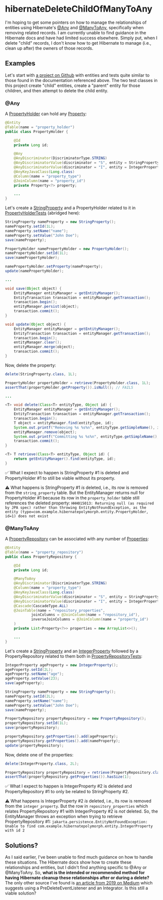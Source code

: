 # hibernateDeleteChildOfManyToAny

I'm hoping to get some pointers on how to manage the relationships of entities using Hibernate's [@Any](https://docs.jboss.org/hibernate/stable/orm/userguide/html_single/Hibernate_User_Guide.html#associations-any) and [@ManyToAny](https://docs.jboss.org/hibernate/stable/orm/userguide/html_single/Hibernate_User_Guide.html#associations-many-to-any), specifically when removing related records. I am currently unable to find guidance in the Hibernate docs and have had limited success elsewhere. Simply put, when I delete "child" records, I don't know how to get Hibernate to manage (i.e., clean up after) the owners of those records.

## Examples

Let's start with [a project on Github](https://github.com/dirkniblick/hibernateDeleteChildOfManyToAny) with entities and tests quite similar to those found in the documentation referenced above. The two test classes in this project create "child" entities, create a "parent" entity for those children, and then attempt to delete the child entity.

### @Any
A [PropertyHolder](./src/main/java/com/example/hibernatepolymorph/entity/PropertyHolder.java) can hold any [Property](./src/main/java/com/example/hibernatepolymorph/entity/Property.java):

```java
@Entity
@Table(name = "property_holder")
public class PropertyHolder {

    @Id
    private Long id;

    @Any
    @AnyDiscriminator(DiscriminatorType.STRING)
    @AnyDiscriminatorValue(discriminator = "S", entity = StringProperty.class)
    @AnyDiscriminatorValue(discriminator = "I", entity = IntegerProperty.class)
    @AnyKeyJavaClass(Long.class)
    @Column(name = "property_type")
    @JoinColumn(name = "property_id")
    private Property<?> property;

    ...
}

```

Let's create a [StringProperty](./src/main/java/com/example/hibernatepolymorph/entity/StringProperty.java) and a PropertyHolder related to it in [PropertyHolderTests](./src/test/java/com/example/hibernatepolymorph/PropertyHolderTests.java) (abridged here):

```java
StringProperty nameProperty = new StringProperty();
nameProperty.setId(1L);
nameProperty.setName("name");
nameProperty.setValue("John Doe");
save(nameProperty);

PropertyHolder namePropertyHolder = new PropertyHolder();
namePropertyHolder.setId(1L);
save(namePropertyHolder);

namePropertyHolder.setProperty(nameProperty);
update(namePropertyHolder);

...

void save(Object object) {
    EntityManager entityManager = getEntityManager();
    EntityTransaction transaction = entityManager.getTransaction();
    transaction.begin();
    entityManager.persist(object);
    transaction.commit();
}

void update(Object object) {
    EntityManager entityManager = getEntityManager();
    EntityTransaction transaction = entityManager.getTransaction();
    transaction.begin();
    entityManager.clear();
    entityManager.merge(object);
    transaction.commit();
}
```

Now, delete the property:

```java
delete(StringProperty.class, 1L);

PropertyHolder propertyHolder = retrieve(PropertyHolder.class, 1L);
assertThat(propertyHolder.getProperty()).isNull(); // FAILS

...

<T> void delete(Class<T> entityType, Object id) {
    EntityManager entityManager = getEntityManager();
    EntityTransaction transaction = entityManager.getTransaction();
    transaction.begin();
    T object = entityManager.find(entityType, id);
    System.out.printf("Removing %s %s%n", entityType.getSimpleName(), id);
    entityManager.remove(object);
    System.out.printf("Committing %s %s%n", entityType.getSimpleName(), id);
    transaction.commit();
}

<T> T retrieve(Class<T> entityType, Object id) {
    return getEntityManager().find(entityType, id);
}
```

✅ What I expect to happen is StringProperty #1 is deleted and PropertyHolder #1 to still be viable without its property.

⚠️ What happens is StringProperty #1 *is* deleted, i.e., its row is removed from the `string_property` table. But the EntityManager returns null for PropertyHolder #1 because its row in the `property_holder` table still references the deleted property: `HHH015013: Returning null (as required by JPA spec) rather than throwing EntityNotFoundException, as the entity (type=com.example.hibernatepolymorph.entity.PropertyHolder, id=1) does not exist`

### @ManyToAny

A [PropertyRepository](./src/main/java/com/example/hibernatepolymorph/entity/PropertyRepository.java) can be associated with any number of [Properties](./src/main/java/com/example/hibernatepolymorph/entity/Property.java):

```java
@Entity
@Table(name = "property_repository")
public class PropertyRepository {

    @Id
    private Long id;

    @ManyToAny
    @AnyDiscriminator(DiscriminatorType.STRING)
    @Column(name = "property_type")
    @AnyKeyJavaClass(Long.class)
    @AnyDiscriminatorValue(discriminator = "S", entity = StringProperty.class)
    @AnyDiscriminatorValue(discriminator = "I", entity = IntegerProperty.class)
    @Cascade(CascadeType.ALL)
    @JoinTable(name = "repository_properties",
            joinColumns = @JoinColumn(name = "repository_id"),
            inverseJoinColumns = @JoinColumn(name = "property_id")
    )
    private List<Property<?>> properties = new ArrayList<>();

    ...
}
```

Let's create a [StringProperty](./src/main/java/com/example/hibernatepolymorph/entity/StringProperty.java) and an [IntegerProperty](./src/main/java/com/example/hibernatepolymorph/entity/IntegerProperty.java) followed by a PropertyRepository related to them both in [PropertyRepositoryTests](./src/test/java/com/example/hibernatepolymorph/PropertyRepositoryTests.java):

```java
IntegerProperty ageProperty = new IntegerProperty();
ageProperty.setId(2L);
ageProperty.setName("age");
ageProperty.setValue(23);
save(ageProperty);

StringProperty nameProperty = new StringProperty();
nameProperty.setId(2L);
nameProperty.setName("name");
nameProperty.setValue("John Doe");
save(nameProperty);

PropertyRepository propertyRepository = new PropertyRepository();
propertyRepository.setId(1L);
save(propertyRepository);

propertyRepository.getProperties().add(ageProperty);
propertyRepository.getProperties().add(nameProperty);
update(propertyRepository);
```

Now, delete one of the properties:

```java
delete(IntegerProperty.class, 2L);

PropertyRepository propertyRepository = retrieve(PropertyRepository.class, 1L); // FAILS
assertThat(propertyRepository.getProperties()).hasSize(1);
```

✅ What I expect to happen is IntegerProperty #2 is deleted and PropertyRepository #1 to only be related to StringProperty #2.

⚠️ What happens is IntegerProperty #2 *is* deleted, i.e., its row is removed from the `integer_property`. But the row in `repository_properties` which relates PropertyRepository #1 with IntegerProperty #2 is *not* deleted. So, the EntityManager throws an exception when trying to retrieve PropertyRepository #1: `jakarta.persistence.EntityNotFoundException: Unable to find com.example.hibernatepolymorph.entity.IntegerProperty with id 2` 

## Solutions?

As I said earlier, I've been unable to find much guidance on how to handle these situations. The Hibernate docs show how to create these relationships and entities, but I didn't find anything specific to @Any or @ManyToAny. So, **what is the intended or recommended method for having Hibernate cleanup these relationships after or during a delete?** The only other source I've found is [an article from 2019 on Medium](https://medium.com/@joshuajharkema/spring-boot-hibernate-and-manytoany-orphan-removal-aeb17a457b21) which suggests using a PreDeleteEventListener and an Integrator. Is this still a viable solution?
